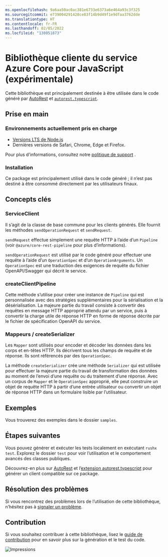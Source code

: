```yaml
---
ms.openlocfilehash: 9a6aa50ac0ac381e6733e6373a6e464a93c3f325
ms.sourcegitcommit: e739004291428ce83f14b9d49f1e9dfaa3762dde
ms.translationtype: HT
ms.contentlocale: fr-FR
ms.lasthandoff: 02/05/2022
ms.locfileid: "138051873"
---
```

# <a name="azure-core-service-client-library-for-javascript-experimental"></a>Bibliothèque cliente du service Azure Core pour JavaScript (expérimentale)

Cette bibliothèque est principalement destinée à être utilisée dans le code généré par [AutoRest](https://github.com/Azure/Autorest) et [`autorest.typescript`](https://github.com/Azure/autorest.typescript).

## <a name="getting-started"></a>Prise en main

### <a name="currently-supported-environments"></a>Environnements actuellement pris en charge

- [Versions LTS de Node.js](https://nodejs.org/about/releases/)
- Dernières versions de Safari, Chrome, Edge et Firefox.

Pour plus d’informations, consultez notre [politique de support](https://github.com/Azure/azure-sdk-for-js/blob/main/SUPPORT.md) .

### <a name="installation"></a>Installation

Ce package est principalement utilisé dans le code généré ; il n’est pas destiné à être consommé directement par les utilisateurs finaux.

## <a name="key-concepts"></a>Concepts clés

### <a name="serviceclient"></a>ServiceClient

Il s’agit de la classe de base commune pour les clients générés. Elle fournit les méthodes `sendOperationRequest` et `sendRequest`.

`sendRequest` effectue simplement une requête HTTP à l’aide d’un `Pipeline` (voir `@azure/core-rest-pipeline` pour plus d’informations).

`sendOperationRequest` est utilisé par le code généré pour effectuer une requête à l’aide d’un `OperationSpec` et d’un `OperationArguments`. Un `OperationSpec` est une traduction des exigences de requête du fichier OpenAPI/Swagger qui décrit le service.

### <a name="createclientpipeline"></a>createClientPipeline

Cette méthode s’utilise pour créer une instance de `Pipeline` qui est personnalisée avec des stratégies supplémentaires pour la sérialisation et la désérialisation. La majeure partie du travail consiste à convertir des requêtes en message HTTP approprié attendu par un service, puis à convertir la charge utile de réponse HTTP en forme de réponse décrite par le fichier de spécification OpenAPI du service.

### <a name="mappers--createserializer"></a>Mappeurs / createSerializer

Les `Mapper` sont utilisés pour encoder et décoder les données dans les corps et en-têtes HTTP. Ils décrivent tous les champs de requête et de réponse. Ils sont référencés par des `OperationSpec`.

La méthode `createSerializer` crée une méthode `Serializer` qui est utilisée pour effectuer la majeure partie du travail de transformation des données au moment de l’envoi d’une requête ou du traitement d’une réponse. Avec un corpus de `Mapper` et le `OperationSpec` approprié, elle peut construire un objet de requête HTTP à partir d’une entrée utilisateur ou convertir un objet de réponse HTTP dans un formulaire lisible par l’utilisateur.

## <a name="examples"></a>Exemples

Vous trouverez des exemples dans le dossier `samples`.

## <a name="next-steps"></a>Étapes suivantes

Vous pouvez générer et exécuter les tests localement en exécutant `rushx test`. Explorez le dossier `test` pour voir l’utilisation et le comportement avancés des classes publiques.

Découvrez-en plus sur [AutoRest](https://github.com/Azure/autorest) et l’[extension autorest.typescript](https://github.com/Azure/autorest.typescript) pour générer un client compatible sur ce package.

## <a name="troubleshooting"></a>Résolution des problèmes

Si vous rencontrez des problèmes lors de l’utilisation de cette bibliothèque, n’hésitez pas à [signaler un problème](https://github.com/Azure/azure-sdk-for-js/issues/new).

## <a name="contributing"></a>Contribution

Si vous souhaitez contribuer à cette bibliothèque, lisez le [guide de contribution](https://github.com/Azure/azure-sdk-for-js/blob/main/CONTRIBUTING.md) pour en savoir plus sur la génération et le test du code.

![Impressions](https://azure-sdk-impressions.azurewebsites.net/api/impressions/azure-sdk-for-js%2Fsdk%2Fcore%2Fcore-client%2FREADME.png)
